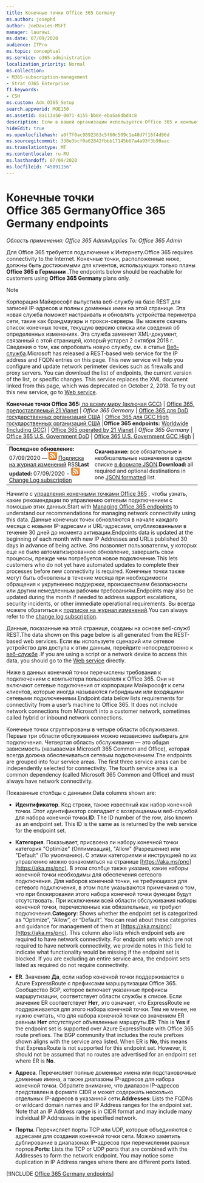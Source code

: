 ```yaml
---
title: Конечные точки Office 365 Germany
ms.author: josephd
author: JoeDavies-MSFT
manager: laurawi
ms.date: 07/09/2020
audience: ITPro
ms.topic: conceptual
ms.service: o365-administration
localization_priority: Normal
ms.collection:
- M365-subscription-management
- Strat_O365_Enterprise
f1.keywords:
- CSH
ms.custom: Adm_O365_Setup
search.appverid: MOE150
ms.assetid: 8a113a50-0071-4155-bb8e-eba5a8dbd4c8
description: Если в вашей организации используется Office 365 и компьютеры сети не подключаются к Интернету, ниже вы найдете конечные точки (FQDN, Ports, URL-адреса, а также диапазоны адресов IPv4 и IPv6), которые следует включить в списки разрешенных исходящих подключений, чтобы убедиться, что компьютеры могут успешно использовать Office 365.
hideEdit: true
ms.openlocfilehash: a0f7f0ac9892363c5f60c509c1e48d7f16f4d96d
ms.sourcegitcommit: 338e3bcf0a62842fbbb17145b67a4a93f3b90aac
ms.translationtype: MT
ms.contentlocale: ru-RU
ms.lasthandoff: 07/09/2020
ms.locfileid: "45091156"
---
```

# <a name="office-365-germany-endpoints"></a><span data-ttu-id="678a7-103">Конечные точки Office 365 Germany</span><span class="sxs-lookup"><span data-stu-id="678a7-103">Office 365 Germany endpoints</span></span>

 <span data-ttu-id="678a7-104">*Область применения: Office 365 Admin*</span><span class="sxs-lookup"><span data-stu-id="678a7-104">*Applies To: Office 365 Admin*</span></span>

<span data-ttu-id="678a7-105">Для Office 365 требуется подключение к Интернету.</span><span class="sxs-lookup"><span data-stu-id="678a7-105">Office 365 requires connectivity to the Internet.</span></span> <span data-ttu-id="678a7-106">Конечные точки, расположенные ниже, должны быть достижимыми для клиентов, использующих только планы **Office 365 в Германии** .</span><span class="sxs-lookup"><span data-stu-id="678a7-106">The endpoints below should be reachable for customers using **Office 365 Germany** plans only.</span></span>
  
> [!NOTE]
> <span data-ttu-id="678a7-p102">Корпорация Майкрософт выпустила веб-службу на базе REST для записей IP-адресов и полных доменных имен на этой странице. Эта новая служба поможет настраивать и обновлять устройства периметра сети, такие как брандмауэры и прокси-серверы. Вы можете скачать список конечных точек, текущую версию списка или сведения об определенных изменениях. Эта служба заменяет XML-документ, связанный с этой страницей, который устарел 2 октября 2018 г. Сведения о том, как опробовать новую службу, см. в статье [Веб-служба](office-365-ip-web-service.md).</span><span class="sxs-lookup"><span data-stu-id="678a7-p102">Microsoft has released a REST-based web service for the IP address and FQDN entries on this page. This new service will help you configure and update network perimeter devices such as firewalls and proxy servers. You can download the list of endpoints, the current version of the list, or specific changes. This service replaces the XML document linked from this page, which was deprecated on October 2, 2018. To try out this new service, go to [Web service](office-365-ip-web-service.md).</span></span>
 
 <span data-ttu-id="678a7-112">**Конечные точки Office 365:**[ по всему миру (включая GCC)](urls-and-ip-address-ranges.md)  | [Office 365, предоставляемый 21 Vianet](urls-and-ip-address-ranges-21vianet.md)  | *Office 365 Germany* | [Office 365 для DoD государственных организаций США](office-365-u-s-government-dod-endpoints.md) | [Office 365 для GCC High государственных организаций США](office-365-u-s-government-gcc-high-endpoints.md)  |</span><span class="sxs-lookup"><span data-stu-id="678a7-112">**Office 365 endpoints:** [Worldwide (including GCC)](urls-and-ip-address-ranges.md)  | [Office 365 operated by 21 Vianet](urls-and-ip-address-ranges-21vianet.md)  | *Office 365 Germany* | [Office 365 U.S. Government DoD](office-365-u-s-government-dod-endpoints.md) | [Office 365 U.S. Government GCC High](office-365-u-s-government-gcc-high-endpoints.md)  |</span></span>
  
|||
|:-----|:-----|
|<span data-ttu-id="678a7-113">**Последнее обновление:** 07/09/2020 — ![ ](media/5dc6bb29-25db-4f44-9580-77c735492c4b.png) [Подписка на журнал изменений](https://endpoints.office.com/version/Germany?allversions=true&format=rss&clientrequestid=b10c5ed1-bad1-445f-b386-b919946339a7) RSS</span><span class="sxs-lookup"><span data-stu-id="678a7-113">**Last updated:** 07/09/2020 - ![RSS](media/5dc6bb29-25db-4f44-9580-77c735492c4b.png) [Change Log subscription](https://endpoints.office.com/version/Germany?allversions=true&format=rss&clientrequestid=b10c5ed1-bad1-445f-b386-b919946339a7)</span></span> |<span data-ttu-id="678a7-114">**Скачивание:** все обязательные и необязательные назначения в одном списке [в формате JSON](https://endpoints.office.com/endpoints/Germany?clientrequestid=b10c5ed1-bad1-445f-b386-b919946339a7).</span><span class="sxs-lookup"><span data-stu-id="678a7-114">**Download:** all required and optional destinations in one [JSON formatted](https://endpoints.office.com/endpoints/Germany?clientrequestid=b10c5ed1-bad1-445f-b386-b919946339a7) list.</span></span>  <br/> |

<span data-ttu-id="678a7-115">Начните с [управления конечными точками Office 365](managing-office-365-endpoints.md) , чтобы узнать, какие рекомендации по управлению сетевым подключением с помощью этих данных.</span><span class="sxs-lookup"><span data-stu-id="678a7-115">Start with [Managing Office 365 endpoints](managing-office-365-endpoints.md) to understand our recommendations for managing network connectivity using this data.</span></span> <span data-ttu-id="678a7-116">Данные конечных точек обновляются в начале каждого месяца с новыми IP-адресами и URL-адресами, опубликованными в течение 30 дней до момента активации.</span><span class="sxs-lookup"><span data-stu-id="678a7-116">Endpoints data is updated at the beginning of each month with new IP Addresses and URLs published 30 days in advance of being active.</span></span> <span data-ttu-id="678a7-117">Это позволяет пользователям, у которых еще не было автоматизированное обновление, завершить свои процессы, прежде чем потребуется новое подключение.</span><span class="sxs-lookup"><span data-stu-id="678a7-117">This lets customers who do not yet have automated updates to complete their processes before new connectivity is required.</span></span> <span data-ttu-id="678a7-118">Конечные точки также могут быть обновлены в течение месяца при необходимости обращения к укрупнению поддержки, происшествиям безопасности или другим немедленным рабочим требованиям.</span><span class="sxs-lookup"><span data-stu-id="678a7-118">Endpoints may also be updated during the month if needed to address support escalations, security incidents, or other immediate operational requirements.</span></span> <span data-ttu-id="678a7-119">Вы всегда можете обратиться к [подписке на журнал изменений](https://endpoints.office.com/version/Germany?allversions=true&format=rss&clientrequestid=b10c5ed1-bad1-445f-b386-b919946339a7).</span><span class="sxs-lookup"><span data-stu-id="678a7-119">You can always refer to the [change log subscription](https://endpoints.office.com/version/Germany?allversions=true&format=rss&clientrequestid=b10c5ed1-bad1-445f-b386-b919946339a7).</span></span>

<span data-ttu-id="678a7-120">Данные, показанные на этой странице, созданы на основе веб-служб REST.</span><span class="sxs-lookup"><span data-stu-id="678a7-120">The data shown on this page below is all generated from the REST-based web services.</span></span> <span data-ttu-id="678a7-121">Если вы используете сценарий или сетевое устройство для доступа к этим данным, перейдите непосредственно к [веб-службе](office-365-ip-web-service.md) .</span><span class="sxs-lookup"><span data-stu-id="678a7-121">If you are using a script or a network device to access this data, you should go to the [Web service](office-365-ip-web-service.md) directly.</span></span>

<span data-ttu-id="678a7-p105">Ниже в данных конечной точки перечислены требования к подключениям с компьютера пользователя к Office 365. Они не включают сетевые подключения от корпорации Майкрософт к сети клиентов, которые иногда называются гибридными или входящими сетевыми подключениями.</span><span class="sxs-lookup"><span data-stu-id="678a7-p105">Endpoint data below lists requirements for connectivity from a user’s machine to Office 365. It does not include network connections from Microsoft into a customer network, sometimes called hybrid or inbound network connections.</span></span>

<span data-ttu-id="678a7-p106">Конечные точки сгруппированы в четыре области обслуживания. Первые три области обслуживания можно независимо выбирать для подключения. Четвертая область обслуживания — это общая зависимость (называемая Microsoft 365 Common and Office), которая всегда должна обеспечиваться сетевым подключением.</span><span class="sxs-lookup"><span data-stu-id="678a7-p106">The endpoints are grouped into four service areas. The first three service areas can be independently selected for connectivity. The fourth service area is a common dependency (called Microsoft 365 Common and Office) and must always have network connectivity.</span></span>

<span data-ttu-id="678a7-127">Показанные столбцы с данными:</span><span class="sxs-lookup"><span data-stu-id="678a7-127">Data columns shown are:</span></span>

- <span data-ttu-id="678a7-p107">**Идентификатор**. Код строки, также известный как набор конечной точки. Этот идентификатор совпадает с возвращаемым веб-службой для набора конечной точки.</span><span class="sxs-lookup"><span data-stu-id="678a7-p107">**ID**: The ID number of the row, also known as an endpoint set. This ID is the same as is returned by the web service for the endpoint set.</span></span>

- <span data-ttu-id="678a7-p108">**Категория**. Показывает, присвоена ли набору конечной точки категория "Optimize" (Оптимизация), "Allow" (Разрешение) или "Default" (По умолчанию). С этими категориями и инструкцией по их управлению можно ознакомиться на странице [https://aka.ms/pnc](https://aka.ms/pnc). В этом столбце также указано, какие наборы конечной точки необходимы для обеспечения сетевого подключения. Для наборов конечной точки, не требующихся для сетевого подключения, в этом поле указываются примечания о том, что при блокировании этого набора конечной точки функции будут отсутствовать. При исключении всей области обслуживания наборы конечной точки, перечисленные как обязательные, не требуют подключения.</span><span class="sxs-lookup"><span data-stu-id="678a7-p108">**Category**: Shows whether the endpoint set is categorized as “Optimize”, “Allow”, or “Default”. You can read about these categories and guidance for management of them at [https://aka.ms/pnc](https://aka.ms/pnc). This column also lists which endpoint sets are required to have network connectivity. For endpoint sets which are not required to have network connectivity, we provide notes in this field to indicate what functionality would be missing if the endpoint set is blocked. If you are excluding an entire service area, the endpoint sets listed as required do not require connectivity.</span></span>

- <span data-ttu-id="678a7-p109">**ER**. Значение **Да**, если набор конечной точки поддерживается в Azure ExpressRoute с префиксами маршрутизации Office 365. Сообщество BGP, которое включает указанные префиксы маршрутизации, соответствует области службы в списке. Если значение ER соответствует **Нет**, это означает, что ExpressRoute не поддерживается для этого набора конечной точки. Тем не менее, не нужно считать, что для набора конечной точки со значением ER равным **Нет** отсутствуют объявленные маршруты.</span><span class="sxs-lookup"><span data-stu-id="678a7-p109">**ER**: This is **Yes** if the endpoint set is supported over Azure ExpressRoute with Office 365 route prefixes. The BGP community that includes the route prefixes shown aligns with the service area listed. When ER is **No**, this means that ExpressRoute is not supported for this endpoint set. However, it should not be assumed that no routes are advertised for an endpoint set where ER is **No**.</span></span>

- <span data-ttu-id="678a7-p110">**Адреса**. Перечисляет полные доменные имена или подстановочные доменные имена, а также диапазоны IP-адресов для набора конечной точки. Обратите внимание, что диапазон IP-адресов представлен в формате CIDR и может содержать несколько отдельных IP-адресов в указанной сети.</span><span class="sxs-lookup"><span data-stu-id="678a7-p110">**Addresses**: Lists the FQDNs or wildcard domain names and IP Address ranges for the endpoint set. Note that an IP Address range is in CIDR format and may include many individual IP Addresses in the specified network.</span></span>
 
- <span data-ttu-id="678a7-p111">**Порты**. Перечисляет порты TCP или UDP, которые объединяются с адресами для создания конечной точки сети. Можно заметить дублирование в диапазонах IP-адресов при перечислении разных портов.</span><span class="sxs-lookup"><span data-stu-id="678a7-p111">**Ports**: Lists the TCP or UDP ports that are combined with the Addresses to form the network endpoint. You may notice some duplication in IP Address ranges where there are different ports listed.</span></span>

[!INCLUDE [Office 365 Germany endpoints](./includes/office-365-germany-endpoints.md)]

 

